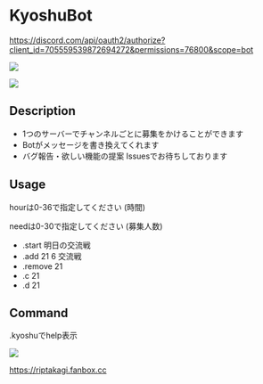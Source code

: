 # KyoshuBot

https://discord.com/api/oauth2/authorize?client_id=705559539872694272&permissions=76800&scope=bot

![](https://i.imgur.com/PeqSIs1.png)

![](https://i.imgur.com/KU63PRY.png)

## Description
* 1つのサーバーでチャンネルごとに募集をかけることができます
* Botがメッセージを書き換えてくれます
* バグ報告・欲しい機能の提案 Issuesでお待ちしております

## Usage
hourは0-36で指定してください (時間)

needは0-30で指定してください (募集人数)

* .start 明日の交流戦
* .add 21 6 交流戦
* .remove 21
* .c 21
* .d 21

## Command

.kyoshuでhelp表示

![](https://i.imgur.com/k6ffZ72.png)


https://riptakagi.fanbox.cc
